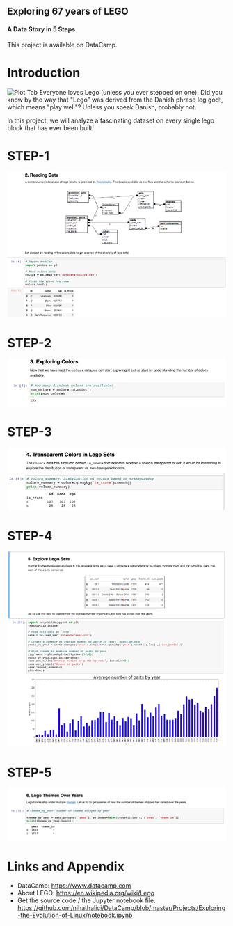 ## Exploring 67 years of LEGO
#### A Data Story in 5 Steps

This project is available on DataCamp.

Introduction
========================================================

![Plot Tab](https://commons.wikimedia.org/wiki/Category:Lego#/media/File:Lego_bricks.jpg) 
Everyone loves Lego (unless you ever stepped on one). Did you know by the way that "Lego" was derived from the Danish phrase leg godt, which means "play well"? Unless you speak Danish, probably not.

In this project, we will analyze a fascinating dataset on every single lego block that has ever been built!

STEP-1
========================================================
![Plot Tab](https://github.com/nihathalici/DataCamp/blob/master/Projects/Exploring-67-years-of-LEGO/img/1.png)


STEP-2
========================================================
![Plot Tab](https://github.com/nihathalici/DataCamp/blob/master/Projects/Exploring-67-years-of-LEGO/img/2.png)



STEP-3
========================================================
![Plot Tab](https://github.com/nihathalici/DataCamp/blob/master/Projects/Exploring-67-years-of-LEGO/img/3.png)


STEP-4
========================================================
![Plot Tab](https://github.com/nihathalici/DataCamp/blob/master/Projects/Exploring-67-years-of-LEGO/img/4.png)

STEP-5
========================================================
![Plot Tab](https://github.com/nihathalici/DataCamp/blob/master/Projects/Exploring-67-years-of-LEGO/img/5.png)



Links and Appendix
========================================================

- DataCamp: https://www.datacamp.com
- About LEGO: https://en.wikipedia.org/wiki/Lego
- Get the source code / the Jupyter notebook file: https://github.com/nihathalici/DataCamp/blob/master/Projects/Exploring-the-Evolution-of-Linux/notebook.ipynb
